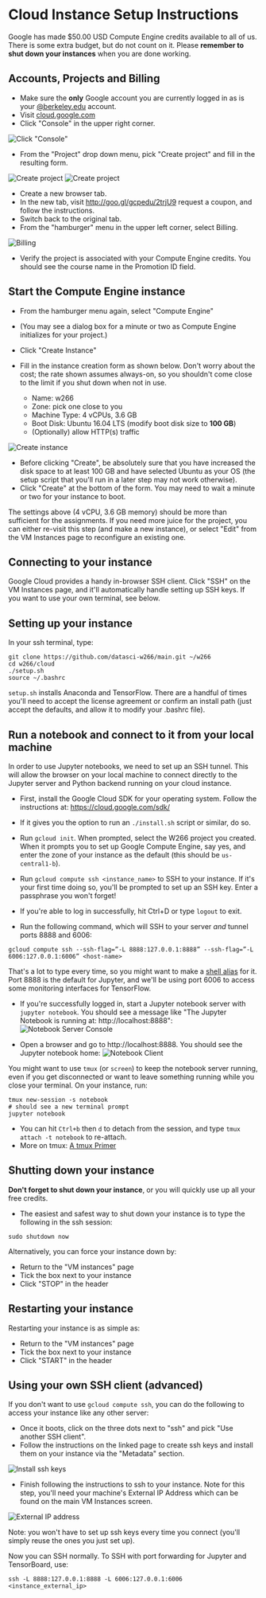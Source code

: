 Cloud Instance Setup Instructions
=================================

Google has made $50.00 USD Compute Engine credits available to all of us.  There is some extra budget, but do not count on it.  Please **remember to shut down your instances** when you are done working.

Accounts, Projects and Billing
------------------------------

*  Make sure the **only** Google account you are currently logged in as is your [@berkeley.edu](http://bmail.berkeley.edu/) account.  
*  Visit [cloud.google.com](http://cloud.google.com)
*  Click "Console" in the upper right corner.

![Click "Console"](screenshots/1-console.png "Click console")

*  From the "Project" drop down menu, pick "Create project" and fill in the resulting form.

![Create project](screenshots/2-createproject.png "Create project")
![Create project](screenshots/3-newprojectdetails-adv-options.png "Create project")

*  Create a new browser tab.
*  In the new tab, visit http://goo.gl/gcpedu/2trjU9 request a coupon, and follow the instructions.
*  Switch back to the original tab.
*  From the "hamburger" menu in the upper left corner, select Billing.

![Billing](screenshots/4-billing.png "Billing")

*  Verify the project is associated with your Compute Engine credits. You should see the course name in the Promotion ID field.

Start the Compute Engine instance
---------------------------------
*  From the hamburger menu again, select "Compute Engine"
*  (You may see a dialog box for a minute or two as Compute Engine initializes for your project.)
*  Click "Create Instance"
*  Fill in the instance creation form as shown below. Don't worry about the cost; the rate shown assumes always-on, so you shouldn't come close to the limit if you shut down when not in use.

    * Name: w266
    * Zone: pick one close to you
    * Machine Type: 4 vCPUs, 3.6 GB
    * Boot Disk: Ubuntu 16.04 LTS (modify boot disk size to **100 GB**)
    * (Optionally) allow HTTP(s) traffic

![Create instance](screenshots/6-createinstance.png "Create instance")

*  Before clicking "Create", be absolutely sure that you have increased the disk space to at least 100 GB and have selected Ubuntu as your OS (the setup script that you'll run in a later step may not work otherwise).
*  Click "Create" at the bottom of the form.  You may need to wait a minute or two for your instance to boot.

The settings above (4 vCPU, 3.6 GB memory) should be more than sufficient for the assignments. If you need more juice for the project, you can either re-visit this step (and make a new instance), or select "Edit" from the VM Instances page to reconfigure an existing one.

Connecting to your instance
---------------------------
Google Cloud provides a handy in-browser SSH client. Click "SSH" on the VM Instances page, and it'll automatically handle setting up SSH keys. If you want to use your own terminal, see below.

Setting up your instance
------------------------
In your ssh terminal, type:
```
git clone https://github.com/datasci-w266/main.git ~/w266
cd w266/cloud
./setup.sh
source ~/.bashrc
```

`setup.sh` installs Anaconda and TensorFlow. There are a handful of times you'll need to accept the license agreement or confirm an install path (just accept the defaults, and allow it to modify your .bashrc file).

Run a notebook and connect to it from your local machine
--------------------------------------------------------
In order to use Jupyter notebooks, we need to set up an SSH tunnel. This will allow the browser on your local machine to connect directly to the Jupyter server and Python backend running on your cloud instance.

* First, install the Google Cloud SDK for your operating system. Follow the instructions at: https://cloud.google.com/sdk/
* If it gives you the option to run an `./install.sh` script or similar, do so.
* Run `gcloud init`. When prompted, select the W266 project you created. When it prompts you to set up Google Compute Engine, say yes, and enter the zone of your instance as the default (this should be `us-central1-b`).

* Run `gcloud compute ssh <instance_name>` to SSH to your instance. If it's your first time doing so, you'll be prompted to set up an SSH key. Enter a passphrase you won't forget!
* If you're able to log in successfully, hit Ctrl+D or type `logout` to exit.

* Run the following command, which will SSH to your server _and_ tunnel ports 8888 and 6006:
```
gcloud compute ssh --ssh-flag=”-L 8888:127.0.0.1:8888” --ssh-flag=”-L 6006:127.0.0.1:6006” <host-name>
```
That's a lot to type every time, so you might want to make a [shell alias](https://www.digitalocean.com/community/tutorials/an-introduction-to-useful-bash-aliases-and-functions) for it. Port 8888 is the default for Jupyter, and we'll be using port 6006 to access some monitoring interfaces for TensorFlow.

* If you're successfully logged in, start a Jupyter notebook server with `jupyter notebook`. You should see a message like "The Jupyter Notebook is running at: http://localhost:8888":
![Notebook Server Console](screenshots/nbserver.png "Notebook Server Console")

* Open a browser and go to http://localhost:8888. You should see the Jupyter notebook home:
![Notebook Client](screenshots/nbserver-client.png "Notebook Client")

You might want to use `tmux` (or `screen`) to keep the notebook server running, even if you get disconnected or want to leave something running while you close your terminal. On your instance, run:
````
tmux new-session -s notebook
# should see a new terminal prompt
jupyter notebook
````

* You can hit `Ctrl+b` then `d` to detach from the session, and type `tmux attach -t notebook` to re-attach.
* More on tmux: [A tmux Primer](https://danielmiessler.com/study/tmux/)


Shutting down your instance
---------------------------
**Don't forget to shut down your instance**, or you will quickly use up all your free credits.

* The easiest and safest way to shut down your instance is to type the following in the ssh session:
```
sudo shutdown now
```

Alternatively, you can force your instance down by:

* Return to the "VM instances" page
* Tick the box next to your instance
* Click "STOP" in the header

Restarting your instance
------------------------

Restarting your instance is as simple as:

* Return to the "VM instances" page
* Tick the box next to your instance
* Click "START" in the header


Using your own SSH client (advanced)
------------------------------------
If you don't want to use `gcloud compute ssh`, you can do the following to access your instance like any other server:

*  Once it boots, click on the three dots next to "ssh" and pick "Use another SSH client".
*  Follow the instructions on the linked page to create ssh keys and install them on your instance via the "Metadata" section.

![Install ssh keys](screenshots/8-sshsetup.png "Install SSH Keys")

*  Finish following the instructions to ssh to your instance.  Note for this step, you'll need your machine's External IP Address which can be found on the main VM Instances screen.

![External IP address](screenshots/9-external_ip.png "External IP")

Note: you won't have to set up ssh keys every time you connect (you'll simply reuse the ones you just set up).

Now you can SSH normally. To SSH with port forwarding for Jupyter and TensorBoard, use:
```
ssh -L 8888:127.0.0.1:8888 -L 6006:127.0.0.1:6006 <instance_external_ip>
```
